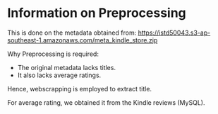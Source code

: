 # Information on Preprocessing

This is done on the metadata obtained from: https://istd50043.s3-ap-southeast-1.amazonaws.com/meta_kindle_store.zip

Why Preprocessing is required:

- The original metadata lacks titles.
- It also lacks average ratings.

Hence, webscrapping is employed to extract title.

For average rating, we obtained it from the Kindle reviews (MySQL).
